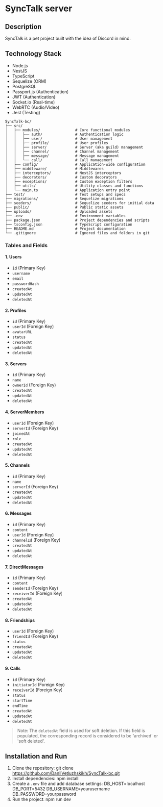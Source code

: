 # SyncTalk server

## Description

SyncTalk is a pet project built with the idea of Discord in mind.

## Technology Stack

- Node.js
- NestJS
- TypeScript
- Sequelize (ORM)
- PostgreSQL
- Passport.js (Authentication)
- JWT (Authentication)
- Socket.io (Real-time)
- WebRTC (Audio/Video)
- Jest (Testing)

```plaintext
SyncTalk-bc/
├── src/
│   ├── modules/                # Core functional modules
│   │   ├── auth/               # Authentication logic
│   │   ├── user/               # User management
│   │   ├── profile/            # User profiles
│   │   ├── server/             # Server (aka guild) management
│   │   ├── channel/            # Channel management
│   │   ├── message/            # Message management
│   │   └── call/               # Call management
│   ├── config/                 # Application-wide configuration
│   ├── middleware/             # Middlewares
│   ├── interceptors/           # NestJS interceptors
│   ├── decorators/             # Custom decorators
│   ├── exceptions/             # Custom exception filters
│   ├── utils/                  # Utility classes and functions
│   └── main.ts                 # Application entry point
├── test/                       # Test setups and specs
├── migrations/                 # Sequelize migrations
├── seeders/                    # Sequelize seeders for initial data
├── public/                     # Public static assets
├── uploads/                    # Uploaded assets
├── .env                        # Environment variables
├── package.json                # Project dependencies and scripts
├── tsconfig.json               # TypeScript configuration
├── README.md                   # Project documentation
└── .gitignore                  # Ignored files and folders in git
```

### Tables and Fields

#### 1. Users
  - `id` (Primary Key)
  - `username`
  - `email`
  - `passwordHash`
  - `createdAt`
  - `updatedAt`
  - `deletedAt`

#### 2. Profiles
  - `id` (Primary Key)
  - `userId` (Foreign Key)
  - `avatarURL`
  - `status`
  - `createdAt`
  - `updatedAt`
  - `deletedAt`

#### 3. Servers
  - `id` (Primary Key)
  - `name`
  - `ownerId` (Foreign Key)
  - `createdAt`
  - `updatedAt`
  - `deletedAt`

#### 4. ServerMembers
  - `userId` (Foreign Key)
  - `serverId` (Foreign Key)
  - `joinedAt`
  - `role`
  - `createdAt`
  - `updatedAt`
  - `deletedAt`

#### 5. Channels
  - `id` (Primary Key)
  - `name`
  - `serverId` (Foreign Key)
  - `createdAt`
  - `updatedAt`
  - `deletedAt`

#### 6. Messages
  - `id` (Primary Key)
  - `content`
  - `userId` (Foreign Key)
  - `channelId` (Foreign Key)
  - `createdAt`
  - `updatedAt`
  - `deletedAt`

#### 7. DirectMessages
  - `id` (Primary Key)
  - `content`
  - `senderId` (Foreign Key)
  - `receiverId` (Foreign Key)
  - `createdAt`
  - `updatedAt`
  - `deletedAt`

#### 8. Friendships
  - `userId` (Foreign Key)
  - `friendId` (Foreign Key)
  - `status`
  - `createdAt`
  - `updatedAt`
  - `deletedAt`

#### 9. Calls
  - `id` (Primary Key)
  - `initiatorId` (Foreign Key)
  - `receiverId` (Foreign Key)
  - `status`
  - `startTime`
  - `endTime`
  - `createdAt`
  - `updatedAt`
  - `deletedAt`

> Note: The `deletedAt` field is used for soft deletion. If this field is populated, the corresponding record is considered to be 'archived' or 'soft deleted'.

## Installation and Run

1. Clone the repository:
git clone https://github.com/DanilVetluzhskikh/SyncTalk-bc.git
2. Install dependencies:
npm install
3. Create a `.env` file and add database settings:
DB_HOST=localhost
DB_PORT=5432
DB_USERNAME=yourusername
DB_PASSWORD=yourpassword
4. Run the project:
npm run dev
